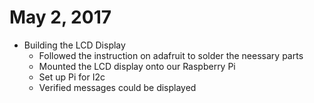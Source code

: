 # May 2, 2017

* Building the LCD Display 
  * Followed the instruction on adafruit to solder the neessary parts 
  * Mounted the LCD display onto our Raspberry Pi 
  * Set up Pi for I2c
  * Verified messages could be displayed 
